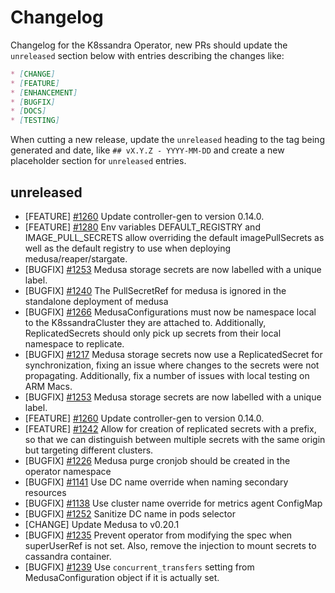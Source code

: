 # Changelog

Changelog for the K8ssandra Operator, new PRs should update the `unreleased` section below with entries describing the changes like:

```markdown
* [CHANGE]
* [FEATURE]
* [ENHANCEMENT]
* [BUGFIX]
* [DOCS]
* [TESTING]
```

When cutting a new release, update the `unreleased` heading to the tag being generated and date, like `## vX.Y.Z - YYYY-MM-DD` and create a new placeholder section for  `unreleased` entries.

## unreleased
* [FEATURE] [#1260](https://github.com/k8ssandra/k8ssandra-operator/issues/1260) Update controller-gen to version 0.14.0.
* [FEATURE] [#1280](https://github.com/k8ssandra/k8ssandra-operator/issues/1280) Env variables DEFAULT_REGISTRY and IMAGE_PULL_SECRETS allow overriding the default imagePullSecrets as well as the default registry to use when deploying medusa/reaper/stargate.
* [BUGFIX] [#1253](https://github.com/k8ssandra/k8ssandra-operator/issues/1253) Medusa storage secrets are now labelled with a unique label.
* [BUGFIX] [#1240](https://github.com/k8ssandra/k8ssandra-operator/issues/1240) The PullSecretRef for medusa is ignored in the standalone deployment of medusa
* [BUGFIX] [#1266](https://github.com/k8ssandra/k8ssandra-operator/issues/1266) MedusaConfigurations must now be namespace local to the K8ssandraCluster they are attached to. Additionally, ReplicatedSecrets should only pick up secrets from their local namespace to replicate.
* [BUGFIX] [#1217](https://github.com/k8ssandra/k8ssandra-operator/issues/1217) Medusa storage secrets now use a ReplicatedSecret for synchronization, fixing an issue where changes to the secrets were not propagating. Additionally, fix a number of issues with local testing on ARM Macs.
* [BUGFIX] [#1253](https://github.com/k8ssandra/k8ssandra-operator/issues/1253) Medusa storage secrets are now labelled with a unique label.
* [FEATURE] [#1260](https://github.com/k8ssandra/k8ssandra-operator/issues/1260) Update controller-gen to version 0.14.0.
* [FEATURE] [#1242](https://github.com/k8ssandra/k8ssandra-operator/issues/1242) Allow for creation of replicated secrets with a prefix, so that we can distinguish between multiple secrets with the same origin but targeting different clusters.
* [BUGFIX] [#1226](https://github.com/k8ssandra/k8ssandra-operator/issues/1226) Medusa purge cronjob should be created in the operator namespace
* [BUGFIX] [#1141](https://github.com/k8ssandra/k8ssandra-operator/issues/1141) Use DC name override when naming secondary resources
* [BUGFIX] [#1138](https://github.com/k8ssandra/k8ssandra-operator/issues/1138) Use cluster name override for metrics agent ConfigMap 
* [BUGFIX] [#1252](https://github.com/k8ssandra/k8ssandra-operator/issues/1252) Sanitize DC name in pods selector
* [CHANGE] Update Medusa to v0.20.1
* [BUGFIX] [#1235](https://github.com/k8ssandra/k8ssandra-operator/issues/1235) Prevent operator from modifying the spec when superUserRef is not set. Also, remove the injection to mount secrets to cassandra container.
* [BUGFIX] [#1239](https://github.com/k8ssandra/k8ssandra-operator/issues/1239) Use `concurrent_transfers` setting from MedusaConfiguration object if it is actually set.